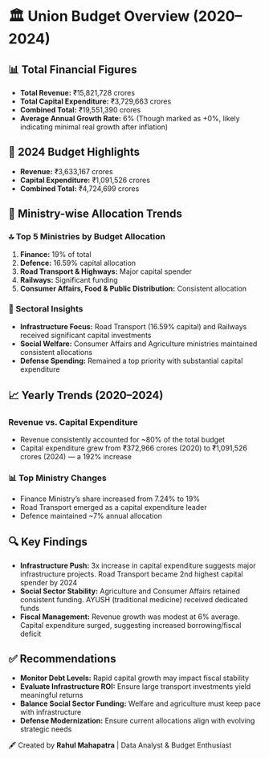 <!DOCTYPE html>
<html lang="en">
<body>

<h1>🏛️ Union Budget Overview (2020–2024)</h1>

<h2>📊 Total Financial Figures</h2>
<ul>
    <li><strong>Total Revenue:</strong> ₹15,821,728 crores</li>
    <li><strong>Total Capital Expenditure:</strong> ₹3,729,663 crores</li>
    <li><strong>Combined Total:</strong> ₹19,551,390 crores</li>
    <li><strong>Average Annual Growth Rate:</strong> 6% (Though marked as +0%, likely indicating minimal real growth after inflation)</li>
</ul>

<h2>📅 2024 Budget Highlights</h2>
<ul>
    <li><strong>Revenue:</strong> ₹3,633,167 crores</li>
    <li><strong>Capital Expenditure:</strong> ₹1,091,526 crores</li>
    <li><strong>Combined Total:</strong> ₹4,724,699 crores</li>
</ul>

<h2>🏢 Ministry-wise Allocation Trends</h2>

<h3>🔝 Top 5 Ministries by Budget Allocation</h3>
<ol>
    <li><strong>Finance:</strong> 19% of total</li>
    <li><strong>Defence:</strong> 16.59% capital allocation</li>
    <li><strong>Road Transport & Highways:</strong> Major capital spender</li>
    <li><strong>Railways:</strong> Significant funding</li>
    <li><strong>Consumer Affairs, Food & Public Distribution:</strong> Consistent allocation</li>
</ol>

<h3>📌 Sectoral Insights</h3>
<ul>
    <li><strong>Infrastructure Focus:</strong> Road Transport (16.59% capital) and Railways received significant capital investments</li>
    <li><strong>Social Welfare:</strong> Consumer Affairs and Agriculture ministries maintained consistent allocations</li>
    <li><strong>Defense Spending:</strong> Remained a top priority with substantial capital expenditure</li>
</ul>

<h2>📈 Yearly Trends (2020–2024)</h2>

<h3>Revenue vs. Capital Expenditure</h3>
<ul>
    <li>Revenue consistently accounted for ~80% of the total budget</li>
    <li>Capital expenditure grew from ₹372,966 crores (2020) to ₹1,091,526 crores (2024) — a 192% increase</li>
</ul>

<h3>📊 Top Ministry Changes</h3>
<ul>
    <li>Finance Ministry’s share increased from 7.24% to 19%</li>
    <li>Road Transport emerged as a capital expenditure leader</li>
    <li>Defence maintained ~7% annual allocation</li>
</ul>

<h2>🔍 Key Findings</h2>
<ul>
    <li><strong>Infrastructure Push:</strong> 3x increase in capital expenditure suggests major infrastructure projects. Road Transport became 2nd highest capital spender by 2024</li>
    <li><strong>Social Sector Stability:</strong> Agriculture and Consumer Affairs retained consistent funding. AYUSH (traditional medicine) received dedicated funds</li>
    <li><strong>Fiscal Management:</strong> Revenue growth was modest at 6% average. Capital expenditure surged, suggesting increased borrowing/fiscal deficit</li>
</ul>

<h2>✅ Recommendations</h2>
<ul>
    <li><strong>Monitor Debt Levels:</strong> Rapid capital growth may impact fiscal stability</li>
    <li><strong>Evaluate Infrastructure ROI:</strong> Ensure large transport investments yield meaningful returns</li>
    <li><strong>Balance Social Sector Funding:</strong> Welfare and agriculture must keep pace with infrastructure</li>
    <li><strong>Defense Modernization:</strong> Ensure current allocations align with evolving strategic needs</li>
</ul>

<footer>
    🖋️ Created by <strong>Rahul Mahapatra</strong> | Data Analyst & Budget Enthusiast
</footer>

</body>
</html>
